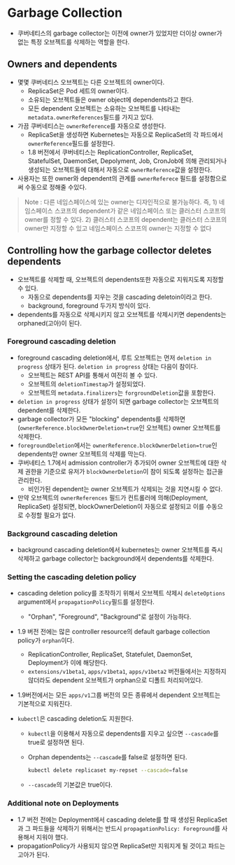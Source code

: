# Garbage Collection

* 쿠버네티스의 garbage collector는 이전에 owner가 있었지만 더이상 owner가 없는 특정 오브젝트를 삭제하는 역할을 한다.

## Owners and dependents

* 몇몇 쿠버네티스 오브젝트는 다른 오브젝트의 owner이다.
  * ReplicaSet은 Pod 세트의 owner이다.
  * 소유되는 오브젝트들은 owner object에 dependents라고 한다.
  * 모든 dependent 오브젝트는 소유하는 오브젝트를 나타내는 `metadata.ownerReferences`필드를 가지고 있다.
* 가끔 쿠버네티스는 `ownerReference`를 자동으로 생성한다.
  * ReplicaSet을 생성하면 Kubernetes는 자동으로 ReplicaSet의 각 파드에서 `ownerReference`필드를 설정한다.
  * 1.8 버전에서 쿠버네티스는 ReplicationController, ReplicaSet, StatefulSet, DaemonSet, Depolyment, Job, CronJob에 의해 관리되거나 생성되는 오브젝트들에 대해서 자동으로 `ownerReference`값을 설정한다.
* 사용자는 또한 owner와 dependent의 관계를 `ownerReferece` 필드를 설정함으로써 수동으로 정해줄 수있다.

> Note : 다른 네임스페이스에 있는 owner는 디자인적으로 불가능하다. 즉, 1) 네임스페이스 스코프의 dependent가 같은 네임스페이스 또는 클러스터 스코프의 owner를 정할 수 있다. 2) 클러스터 스코프의 dependent는 클러스터 스코프의 owner만 지정할 수 있고 네임스페이스 스코프의 owner는 지정할 수 없다

## Controlling how the garbage collector deletes dependents

* 오브젝트를 삭제할 때, 오브젝트의 dependents또한 자동으로 지워지도록 지정할 수 있다.
  * 자동으로 dependents를 지우는 것을 cascading deletoin이라고 한다.
  * background, foreground 두가지 방식이 있다.
* dependents를 자동으로 삭제시키지 않고 오브젝트를 삭제시키면 dependents는 orphaned(고아)이 된다.

### Foreground cascading deletion

* foreground cascading deletion에서, 루트 오브젝트는 먼저 `deletion in progress` 상태가 된다. `deletion in progress` 상태는 다음이 참이다.
  * 오브젝트는 REST API를 통해서 여전히 볼 수 있다.
  * 오브젝트의 `deletionTimestap`가 설정되었다.
  * 오브젝트의 `metadata.finalizers`는 `forgroundDeletion`값을 포함한다.
* `deletion in progress` 상태가 설정이 되면 garbage collector는 오브젝트의 dependent를 삭제한다.
* garbage collector가 모든 "blocking" dependents를 삭제하면(`ownerReference.blockOwnerDeletion=true`인 오브젝트) owner 오브젝트를 삭제한다.
* `foregroundDeletion`에서는 `ownerReference.blockOwnerDeletion=true`인 dependents만 owner 오브젝트의 삭제를 막는다.
* 쿠버네티스 1.7에서 admission controller가 추가되어 owner 오브젝트에 대한 삭제 권한을 기준으로 유저가 `blockOwnerDeletion`이 참이 되도록 설정하는 접근을 관리한다.
  * 비인가된 dependent는 owner 오브젝트가 삭제되는 것을 지연시킬 수 없다.
* 만약 오브젝트의 `ownerReferences` 필드가 컨트롤러에 의해(Deployment, ReplicaSet) 설정되면, blockOwnerDeletion이 자동으로 설정되고 이를 수동으로 수정할 필요가 없다.

### Background cascading deletion

* background cascading deletion에서 kubernetes는 owner 오브젝트를 즉시 삭제하고 garbage collector는 background에서 dependents를 삭제한다.

### Setting the cascading deletion policy

* cascading deletion policy를 조작하기 위해서 오브젝트 삭제시 `deleteOptions` argument에서 `propagationPolicy`필드를 설정한다.

  * "Orphan", "Foreground", "Background"로 설정이 가능하다.

* 1.9 버전 전에는 많은 controller resource의 default garbage collection policy가 `orphan`이다.

  * ReplicationController, ReplicaSet, Statefulet, DaemonSet, Deployment가 이에 해당한다.
  * `extensions/v1beta1`, `apps/v1beta1`, `apps/v1beta2` 버전들에서는 지정하지 않더라도 dependent 오브젝트가 orphan으로 디폴트 처리되어있다.

* 1.9버전에서는 모든 `apps/v1`그룹 버전의 모든 종류에서 dependent 오브젝트는 기본적으로 지워진다.

* `kubectl`은 cascading deletion도 지원한다.

  * `kubectl`을 이용해서 자동으로 dependents를 지우고 싶으면 `--cascade`를 true로 설정하면 된다.

  * Orphan dependents는 `--cascade`를 false로 설정하면 된다.

    ```bash
    kubectl delete replicaset my-repset --cascade=false
    ```

  * `--cascade`의 기본값은 true이다.

### Additional note on Deployments

* 1.7 버전 전에는 Deployment에서 cascading delete를 할 때 생성된 ReplicaSet과 그 파드들을 삭제하기 위해서는 반드시 `propagationPolicy: Foreground`를 사용해서 지워야 했다.
* propagationPolicy가 사용되지 않으면 ReplicaSet만 지워지게 될 것이고 파드는 고아가 된다.
